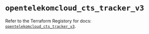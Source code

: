 # `opentelekomcloud_cts_tracker_v3`

Refer to the Terraform Registory for docs: [`opentelekomcloud_cts_tracker_v3`](https://registry.terraform.io/providers/opentelekomcloud/opentelekomcloud/1.35.2/docs/resources/cts_tracker_v3).
